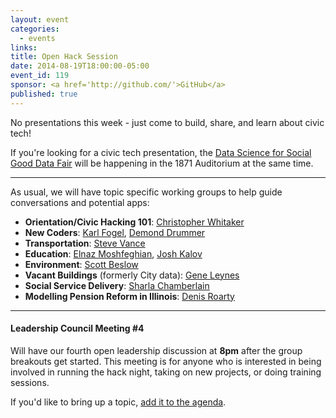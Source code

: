 ```yaml
---
layout: event
categories: 
  - events
links:
title: Open Hack Session
date: 2014-08-19T18:00:00-05:00
event_id: 119
sponsor: <a href='http://github.com/'>GitHub</a>
published: true
---
```


No presentations this week - just come to build, share, and learn about civic tech!

If you're looking for a civic tech presentation, the [Data Science for Social Good Data Fair](https://www.eventbrite.com/e/data-science-for-social-good-data-fair-tickets-12551573093) will be happening in the 1871 Auditorium at the same time.

---

As usual, we will have topic specific working groups to help guide conversations and potential apps:

* __Orientation/Civic Hacking 101__: [Christopher Whitaker](https://twitter.com/CivicWhitaker)
* __New Coders__: [Karl Fogel](https://twitter.com/kfogel), [Demond Drummer](https://twitter.com/citizendrummer)
* __Transportation__: [Steve Vance](https://twitter.com/stevevance)
* __Education__: [Elnaz Moshfeghian](https://twitter.com/elnazem), [Josh Kalov](https://twitter.com/shua123)
* __Environment__: [Scott Beslow](https://twitter.com/sbeslow)
* __Vacant Buildings__ (formerly City data): [Gene Leynes](https://twitter.com/Geneorama)
* __Social Service Delivery__: [Sharla Chamberlain](https://twitter.com/sharlalikesyou)
* __Modelling Pension Reform in Illinois__: [Denis Roarty](https://www.linkedin.com/pub/denis-roarty/30/b0/394)

---

#### Leadership Council Meeting #4

Will have our fourth open leadership discussion at **8pm** after the group breakouts get started. This meeting is for anyone who is interested in being involved in running the hack night, taking on new projects, or doing training sessions. 

If you'd like to bring up a topic, [add it to the agenda](https://docs.google.com/document/d/1hEuwJV7E1bwdg9i3XmzoIhLPtbkC3DMVj0B28mJj5LU/edit#).